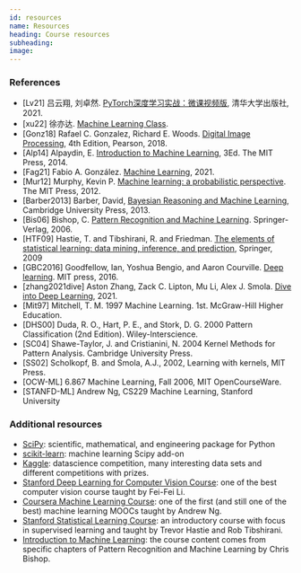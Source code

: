 ```yaml
---
id: resources
name: Resources
heading: Course resources
subheading: 
image: 
---
```


### References

* [Lv21] 吕云翔, 刘卓然. [PyTorch深度学习实战：微课视频版](http://www.tup.tsinghua.edu.cn/booksCenter/book_07849701.html#), 清华大学出版社, 2021.
* [xu22] 徐亦达. [Machine Learning Class](https://github.com/roboticcam/machine-learning-notes). 
* [Gonz18] Rafael C. Gonzalez, Richard E. Woods. [Digital Image Processing](https://www.pearson.com/us/higher-education/program/Gonzalez-Digital-Image-Processing-4th-Edition/PGM241219.html), 4th Edition, Pearson, 2018.
* [Alp14] Alpaydin, E. [Introduction to Machine Learning](http://www.cmpe.boun.edu.tr/~ethem/i2ml3e/), 3Ed. The MIT Press, 2014.
* [Fag21] Fabio A. González. [Machine Learning](https://fagonzalezo.github.io/ml-2021-1/), 2021.
* [Mur12] Murphy, Kevin P. [Machine learning: a probabilistic perspective](http://www.cs.ubc.ca/~murphyk/MLbook/). The MIT Press, 2012. 
* [Barber2013] Barber, David, [Bayesian Reasoning and Machine Learning](http://web4.cs.ucl.ac.uk/staff/D.Barber/pmwiki/pmwiki.php?n=Brml.HomePage), Cambridge University Press, 2013.
* [Bis06] Bishop, C.  [Pattern Recognition and Machine Learning](http://research.microsoft.com/en-us/um/people/cmbishop/prml/). Springer-Verlag, 2006.
* [HTF09] Hastie, T. and Tibshirani, R. and Friedman.  [The elements of statistical learning: data mining, inference, and prediction](http://statweb.stanford.edu/~tibs/ElemStatLearn/), Springer, 2009
* [GBC2016] Goodfellow, Ian, Yoshua Bengio, and Aaron Courville. [Deep learning](https://www.deeplearningbook.org/). MIT press, 2016.
* [zhang2021dive] Aston Zhang, Zack C. Lipton, Mu Li, Alex J. Smola. [Dive into Deep Learning](https://d2l.ai/), 2021.
* [Mit97] Mitchell, T. M. 1997 Machine Learning. 1st. McGraw-Hill Higher Education.
* [DHS00] Duda, R. O., Hart, P. E., and Stork, D. G. 2000 Pattern Classification (2nd Edition). Wiley-Interscience.
* [SC04] Shawe-Taylor, J. and Cristianini, N. 2004 Kernel Methods for Pattern Analysis. Cambridge University Press.
* [SS02] Scholkopf, B. and Smola, A.J., 2002, Learning with kernels, MIT Press.
* [OCW-ML] 6.867 Machine Learning, Fall 2006,  MIT OpenCourseWare.
* [STANFD-ML] Andrew Ng, CS229 Machine Learning, Stanford University



### Additional resources

* [SciPy](http://www.scipy.org/): scientific, mathematical, and engineering package for Python
* [scikit-learn](http://scikit-learn.org/): machine learning Scipy add-on
* [Kaggle](https://www.kaggle.com/): datascience competition, many interesting data sets and different competitions with prizes.
* [Stanford Deep Learning for Computer Vision Course](http://cs231n.stanford.edu/): one of the best computer vision course taught by Fei-Fei Li.
* [Coursera Machine Learning Course](https://www.coursera.org/learn/machine-learning): one of the first (and still one of the best) machine learning MOOCs taught by Andrew Ng.
* [Stanford Statistical Learning Course](https://lagunita.stanford.edu/courses/HumanitiesSciences/StatLearning/Winter2016/about): an introductory course with focus in supervised learning and taught by Trevor Hastie and Rob Tibshirani.
* [Introduction to Machine Learning](https://www.cs.toronto.edu/~urtasun/courses/CSC411_Fall16/CSC411_Fall16.html): the course content comes from specific chapters of Pattern Recognition and Machine Learning by Chris Bishop. 

